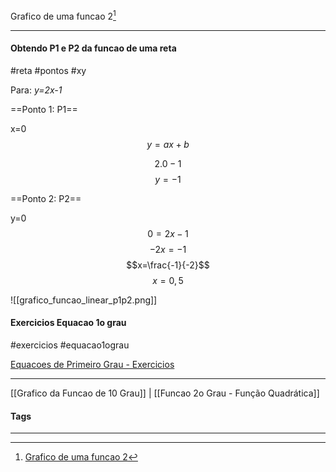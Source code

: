 Grafico de uma funcao 2[^1]
***
#### Obtendo P1 e P2 da funcao de uma reta
#reta #pontos #xy 

Para: *y=2x-1*

==Ponto 1: P1==

x=0
$$y=ax+b$$

$$2.0-1$$
$$y=-1$$

==Ponto 2: P2==

y=0
$$0=2x-1$$
$$-2x=-1$$
$$x=\frac{-1}{-2}$$
$$x=0,5$$


![[grafico_funcao_linear_p1p2.png]]


#### Exercicios Equacao 1o grau
#exercicios #equacao1ograu 

[Equacoes de Primeiro Grau - Exercicios](https://ford.udemy.com/course/matematica-para-data-science-pre-calculo/learn/lecture/15727422#overview)


***
[[Grafico da Funcao de 10 Grau]] | [[Funcao 2o Grau - Função Quadrática]]
#### Tags
***
[^1]: [Grafico de uma funcao 2](https://ford.udemy.com/course/matematica-para-data-science-pre-calculo/learn/lecture/15617340#overview)
